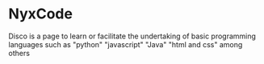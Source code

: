 # NyxCode
Disco is a page to learn or facilitate the undertaking of basic programming languages such as "python" "javascript" "Java" "html and css" among others
